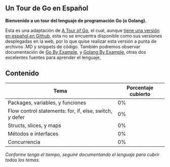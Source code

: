 ## Un Tour de Go en Español

**Bienvenido a un tour del lenguaje de programación Go (o Golang).**

Esta es una adaptación de [A Tour of Go](https://tour.golang.org/), el cual, aunque [tiene una versión en español en Github](https://github.com/rcostu/go-tour-es), esta no se encuentra disponible como sus versiones desplegadas en la web, por lo que quise realizar esta versión a punta de archivos .MD y snippets de código.
También podremos observar documentación de [Go By Example](https://gobyexample.com/), y [Golang By Example](https://golangbyexample.com/), otras dos excelentes fuentes para aprender el lenguaje,

## Contenido
| Tema |  Porcentaje cubierto|
|--|--|
| Packages, variables, y funciones | 0% |
| Flow control statements: for, if, else, switch, y defer | 0% |
| Structs, slices, y maps | 0% |
| Métodos e interfaces | 0% |
| Concurrencia  | 0% |

*Conforme tenga el tiempo, seguiré documentando el lenguaje para cubrir todos los temas.*